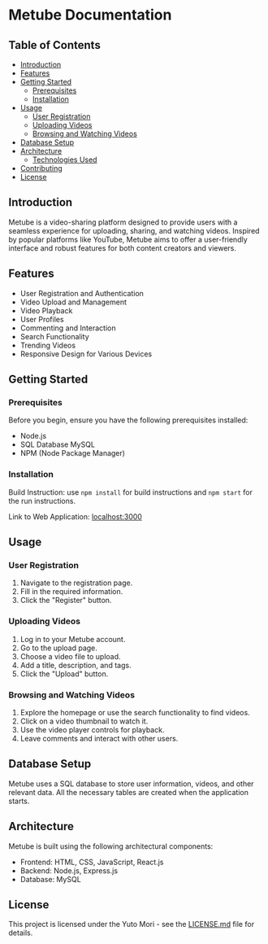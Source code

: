 # Metube Documentation

## Table of Contents
- [Introduction](#introduction)
- [Features](#features)
- [Getting Started](#getting-started)
  - [Prerequisites](#prerequisites)
  - [Installation](#installation)
- [Usage](#usage)
  - [User Registration](#user-registration)
  - [Uploading Videos](#uploading-videos)
  - [Browsing and Watching Videos](#browsing-and-watching-videos)
- [Database Setup](#database-setup)
- [Architecture](#architecture)
  - [Technologies Used](#technologies-used)
- [Contributing](#contributing)
- [License](#license)

## Introduction
Metube is a video-sharing platform designed to provide users with a seamless experience for uploading, sharing, and watching videos. Inspired by popular platforms like YouTube, Metube aims to offer a user-friendly interface and robust features for both content creators and viewers.

## Features
- User Registration and Authentication
- Video Upload and Management
- Video Playback
- User Profiles
- Commenting and Interaction
- Search Functionality
- Trending Videos
- Responsive Design for Various Devices

## Getting Started
### Prerequisites
Before you begin, ensure you have the following prerequisites installed:
- Node.js
- SQL Database MySQL
- NPM (Node Package Manager)

### Installation
Build Instruction: use `npm install` for build instructions and `npm start` for the run instructions.

Link to Web Application: [localhost:3000](http://localhost:3000)

## Usage
### User Registration
1. Navigate to the registration page.
2. Fill in the required information.
3. Click the "Register" button.

### Uploading Videos
1. Log in to your Metube account.
2. Go to the upload page.
3. Choose a video file to upload.
4. Add a title, description, and tags.
5. Click the "Upload" button.

### Browsing and Watching Videos
1. Explore the homepage or use the search functionality to find videos.
2. Click on a video thumbnail to watch it.
3. Use the video player controls for playback.
4. Leave comments and interact with other users.

## Database Setup
Metube uses a SQL database to store user information, videos, and other relevant data. All the necessary tables are created when the application starts.

## Architecture
Metube is built using the following architectural components:
- Frontend: HTML, CSS, JavaScript, React.js
- Backend: Node.js, Express.js
- Database: MySQL

## License
This project is licensed under the Yuto Mori - see the [LICENSE.md](LICENSE.md) file for details.
